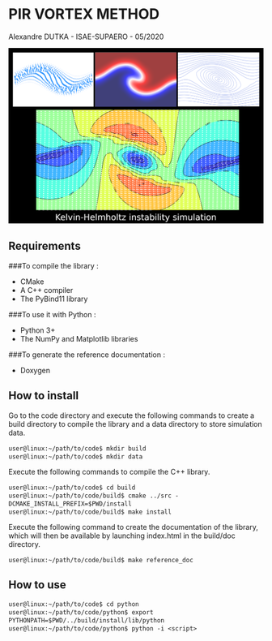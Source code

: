 # PIR VORTEX METHOD
Alexandre DUTKA - ISAE-SUPAERO - 05/2020

![alt text](logo.png "A quick preview...")

## Requirements
###To compile the library :
- CMake  
- A C++ compiler  
- The PyBind11 library  

###To use it with Python :
- Python 3+  
- The NumPy and Matplotlib libraries  

###To generate the reference documentation :
- Doxygen  

## How to install
Go to the code directory and execute the following commands to create a build directory to compile the library and a data directory to store simulation data.
```console
user@linux:~/path/to/code$ mkdir build  
user@linux:~/path/to/code$ mkdir data  
```

Execute the following commands to compile the C++ library.
```console
user@linux:~/path/to/code$ cd build  
user@linux:~/path/to/code/build$ cmake ../src -DCMAKE_INSTALL_PREFIX=$PWD/install    
user@linux:~/path/to/code/build$ make install  
```

Execute the following command to create the documentation of the library, which will then be available by launching index.html in the build/doc directory.
```console
user@linux:~/path/to/code/build$ make reference_doc
```

## How to use
```console
user@linux:~/path/to/code$ cd python
user@linux:~/path/to/code/python$ export PYTHONPATH=$PWD/../build/install/lib/python
user@linux:~/path/to/code/python$ python -i <script>
```
